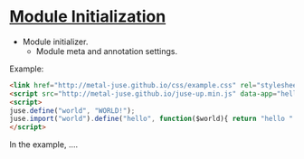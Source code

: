 # [Module Initialization](..)

* Module initializer.
    * Module meta and annotation settings.

Example:

```html
<link href="http://metal-juse.github.io/css/example.css" rel="stylesheet"/>
<script src="http://metal-juse.github.io/juse-up.min.js" data-app="hello"></script>
<script>
juse.define("world", "WORLD!");
juse.import("world").define("hello", function($world){ return "hello " + $world; });
</script>
```

In the example, ....

<section>
<link href="http://metal-juse.github.io/css/example.css" rel="stylesheet"/>
<script src="http://metal-juse.github.io/juse-up.min.js" data-app="hello"></script>
<script>
juse.define("world", "WORLD!");
juse.import("world").define("hello", function($world){ return "hello " + $world; });
</script>
</section>
